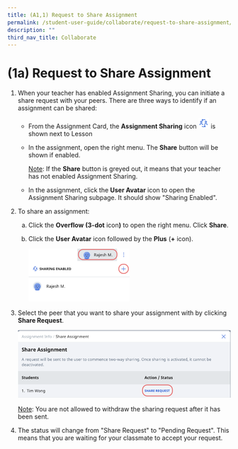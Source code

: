 ```yaml
---
title: (A1,1) Request to Share Assignment
permalink: /student-user-guide/collaborate/request-to-share-assignment/
description: ""
third_nav_title: Collaborate
---
```

<h1 id="-1a-request-to-share-assignment">(1a) Request to Share Assignment</h1>
<ol>
<li><p>When your teacher has enabled Assignment Sharing, you can initiate a share request with your peers. There are three ways to identify if an assignment can be shared:</p>
<ul>
<li>From the Assignment Card, the <strong>Assignment Sharing</strong> icon <img style="width:1.5rem; display: inline;" src="/images/Icons/SharingEnabled.svg"> is shown next to Lesson</li>
<li><p>In the assignment, open the right menu. The <strong>Share</strong> button will be shown if enabled.</p>
	<p><u>Note</u>: If the <strong>Share</strong> button is greyed out, it means that your teacher has not enabled Assignment Sharing.</p>
</li>
<li><p>In the assignment, click the <strong>User Avatar</strong> icon to open the Assignment Sharing subpage. It should show "Sharing Enabled".</p>
</li>
</ul>
</li>
<li><p>To share an assignment:</p>
<ol style="list-style-type: lower-alpha;">
<li>Click the <strong>Overflow</strong> <strong>(3-dot</strong> icon<strong>)</strong> to open the right menu. Click <strong>Share</strong>.</li>
<li><p>Click the <strong>User Avatar</strong> icon followed by the <strong>Plus</strong> (<strong>+</strong> icon).</p>
<p> <img style="width: 50%;" src="/images/1Student/CO-RequestShare1.png"></p>
</li>
</ol>
</li>
<li><p>Select the peer that you want to share your assignment with by clicking <strong>Share Request</strong>.</p>
<p> <img src="/images/1Student/CO-RequestShare2.png"></p>
	<p> <u>Note</u>: You are not allowed to withdraw the sharing request after it has been sent.</p>
</li>
<li><p>The status will change from "Share Request" to "Pending Request". This means that you are waiting for your classmate to accept your request.</p>
</li>
</ol>